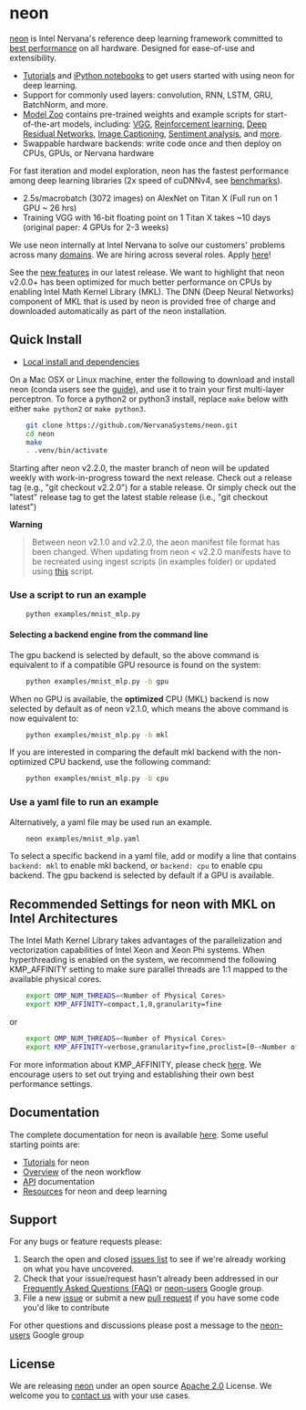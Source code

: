 # neon

[neon](https://github.com/NervanaSystems/neon) is Intel Nervana's reference deep learning framework committed to [best performance](https://github.com/soumith/convnet-benchmarks) on all hardware. Designed for ease-of-use and extensibility.

* [Tutorials](http://neon.nervanasys.com/docs/latest/tutorials.html) and [iPython notebooks](https://github.com/NervanaSystems/meetup) to get users started with using neon for deep learning.
* Support for commonly used layers: convolution, RNN, LSTM, GRU, BatchNorm, and more.
* [Model Zoo](https://github.com/NervanaSystems/ModelZoo) contains pre-trained weights and example scripts for start-of-the-art models, including: [VGG](https://github.com/NervanaSystems/ModelZoo/tree/master/ImageClassification/ILSVRC2012/VGG), [Reinforcement learning](https://github.com/NervanaSystems/ModelZoo/tree/master/DeepReinforcement), [Deep Residual Networks](https://github.com/NervanaSystems/ModelZoo/tree/master/SceneClassification/DeepResNet), [Image Captioning](https://github.com/NervanaSystems/ModelZoo/tree/master/ImageCaptioning), [Sentiment analysis](https://github.com/NervanaSystems/ModelZoo/tree/master/NLP/SentimentClassification/IMDB), and [more](http://neon.nervanasys.com/docs/latest/model_zoo.html).
* Swappable hardware backends: write code once and then deploy on CPUs, GPUs, or Nervana hardware

For fast iteration and model exploration, neon has the fastest performance among deep learning libraries (2x speed of cuDNNv4, see [benchmarks](https://github.com/soumith/convnet-benchmarks)).
* 2.5s/macrobatch (3072 images) on AlexNet on Titan X (Full run on 1 GPU ~ 26 hrs)
* Training VGG with 16-bit floating point on 1 Titan X takes ~10 days (original paper: 4 GPUs for 2-3 weeks)

We use neon internally at Intel Nervana to solve our customers' problems across many
[domains](http://www.nervanasys.com/solutions/). We are hiring across several
roles. Apply [here](http://www.nervanasys.com/careers/)!

See the [new features](https://github.com/NervanaSystems/neon/blob/master/ChangeLog) in our latest release.
We want to highlight that neon v2.0.0+ has been optimized for much better performance on CPUs by enabling Intel Math Kernel Library (MKL). The DNN (Deep Neural Networks) component of MKL that is used by neon is provided free of charge and downloaded automatically as part of the neon installation.

## Quick Install

* [Local install and dependencies](http://neon.nervanasys.com/docs/latest/installation.html)

On a Mac OSX or Linux machine, enter the following to download and install
neon (conda users see the [guide](http://neon.nervanasys.com/docs/latest/installation.html)), and use it to train your first multi-layer perceptron. To force a python2 or python3 install, replace `make` below with either `make python2` or `make python3`.

```bash
    git clone https://github.com/NervanaSystems/neon.git
    cd neon
    make
    . .venv/bin/activate
```

Starting after neon v2.2.0, the master branch of neon will be updated weekly with work-in-progress toward the next release. Check out a release tag (e.g., "git checkout v2.2.0") for a stable release. Or simply check out the "latest" release tag to get the latest stable release (i.e., "git checkout latest")

**Warning**

> Between neon v2.1.0 and v2.2.0, the aeon manifest file format has been changed. When updating from neon < v2.2.0 manifests have to be recreated using ingest scripts (in examples folder) or updated using [this](neon/data/convert_manifest.py) script.

### Use a script to run an example

```bash
    python examples/mnist_mlp.py 
```

#### Selecting a backend engine from the command line

The gpu backend is selected by default, so the above command is equivalent to if a compatible GPU resource is found on the system:

```bash
    python examples/mnist_mlp.py -b gpu
```

When no GPU is available, the **optimized** CPU (MKL) backend is now selected by default as of neon v2.1.0, which means the above command is now equivalent to:

```bash
    python examples/mnist_mlp.py -b mkl
```

If you are interested in comparing the default mkl backend with the non-optimized CPU backend, use the following command:

```bash
    python examples/mnist_mlp.py -b cpu
```

### Use a yaml file to run an example

Alternatively, a yaml file may be used run an example.

```bash
    neon examples/mnist_mlp.yaml
```

To select a specific backend in a yaml file, add or modify a line that contains ``backend: mkl`` to enable mkl backend, or ``backend: cpu`` to enable cpu backend.  The gpu backend is selected by default if a GPU is available.

## Recommended Settings for neon with MKL on Intel Architectures

The Intel Math Kernel Library takes advantages of the parallelization and vectorization capabilities of Intel Xeon and Xeon Phi systems. When hyperthreading is enabled on the system, we recommend 
the following KMP_AFFINITY setting to make sure parallel threads are 1:1 mapped to the available physical cores. 

```bash
    export OMP_NUM_THREADS=<Number of Physical Cores>
    export KMP_AFFINITY=compact,1,0,granularity=fine  
```
or 
```bash
    export OMP_NUM_THREADS=<Number of Physical Cores>
    export KMP_AFFINITY=verbose,granularity=fine,proclist=[0-<Number of Physical Cores>],explicit
```
For more information about KMP_AFFINITY, please check [here](https://software.intel.com/en-us/node/522691).
We encourage users to set out trying and establishing their own best performance settings. 


## Documentation

The complete documentation for neon is available
[here](http://neon.nervanasys.com/docs/latest). Some useful starting points are:

* [Tutorials](http://neon.nervanasys.com/docs/latest/tutorials.html) for neon
* [Overview](http://neon.nervanasys.com/docs/latest/overview.html) of the neon workflow
* [API](http://neon.nervanasys.com/docs/latest/api.html) documentation
* [Resources](http://neon.nervanasys.com/docs/latest/resources.html) for neon and deep learning


## Support

For any bugs or feature requests please:

1. Search the open and closed
   [issues list](https://github.com/NervanaSystems/neon/issues) to see if we're
   already working on what you have uncovered.
2. Check that your issue/request hasn't already been addressed in our
   [Frequently Asked Questions (FAQ)](http://neon.nervanasys.com/docs/latest/faq.html)
   or [neon-users](https://groups.google.com/forum/#!forum/neon-users) Google
   group.
3. File a new [issue](https://github.com/NervanaSystems/neon/issues) or submit
   a new [pull request](https://github.com/NervanaSystems/neon/pulls) if you
   have some code you'd like to contribute

For other questions and discussions please post a message to the
   [neon-users](https://groups.google.com/forum/?hl=en#!forum/neon-users)
   Google group

## License

We are releasing [neon](https://github.com/NervanaSystems/neon) under an open source
[Apache 2.0](https://www.apache.org/licenses/LICENSE-2.0) License. We welcome you to [contact us](mailto:info@nervanasys.com) with your use cases.
